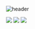 ![header](https://capsule-render.vercel.app/api?type=waving&color=auto&height=300&section=header&text=JeonHaeseong&fontSize=90&animation=fadeIn&fontAlignY=38&desc=Welcome!&descAlignY=51&descAlign=62)

<img
  src="https://img.shields.io/badge/C Sharp-E34F26?style=flat-square&logo=C#&logoColor=white"
/>
<img
  src="https://img.shields.io/badge/C Sharp-E34F26?style=flat-square&logo=C#&logoColor=white"
/>
<img
  src="https://img.shields.io/badge/C Sharp-E34F26?style=flat-square&logo=C#&logoColor=white"
/>

<!--
**JeonSeaStar/JeonSeaStar** is a ✨ _special_ ✨ repository because its `README.md` (this file) appears on your GitHub profile.

Here are some ideas to get you started:

- 🔭 I’m currently working on ...
- 🌱 I’m currently learning ...
- 👯 I’m looking to collaborate on ...
- 🤔 I’m looking for help with ...
- 💬 Ask me about ...
- 📫 How to reach me: ...
- 😄 Pronouns: ...
- ⚡ Fun fact: ...
-->
